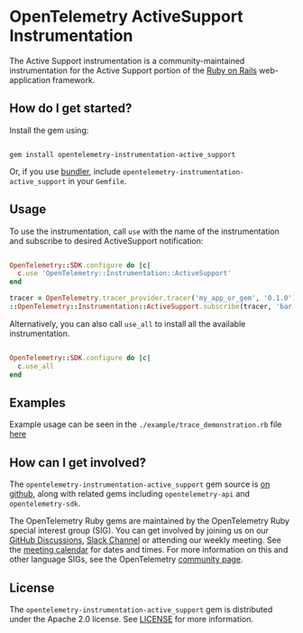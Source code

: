 # OpenTelemetry ActiveSupport Instrumentation

The Active Support instrumentation is a community-maintained instrumentation for the Active Support portion of the [Ruby on Rails][rails-home] web-application framework.

## How do I get started?

Install the gem using:

```console

gem install opentelemetry-instrumentation-active_support

```

Or, if you use [bundler][bundler-home], include `opentelemetry-instrumentation-active_support` in your `Gemfile`.

## Usage

To use the instrumentation, call `use` with the name of the instrumentation and subscribe
to desired ActiveSupport notification:

```ruby

OpenTelemetry::SDK.configure do |c|
  c.use 'OpenTelemetry::Instrumentation::ActiveSupport'
end

tracer = OpenTelemetry.tracer_provider.tracer('my_app_or_gem', '0.1.0')
::OpenTelemetry::Instrumentation::ActiveSupport.subscribe(tracer, 'bar.foo')

```

Alternatively, you can also call `use_all` to install all the available instrumentation.

```ruby

OpenTelemetry::SDK.configure do |c|
  c.use_all
end

```

## Examples

Example usage can be seen in the `./example/trace_demonstration.rb` file [here](https://github.com/open-telemetry/opentelemetry-ruby-contrib/blob/main/instrumentation/active_support/example/trace_demonstration.rb)

## How can I get involved?

The `opentelemetry-instrumentation-active_support` gem source is [on github][repo-github], along with related gems including `opentelemetry-api` and `opentelemetry-sdk`.

The OpenTelemetry Ruby gems are maintained by the OpenTelemetry Ruby special interest group (SIG). You can get involved by joining us on our [GitHub Discussions][discussions-url], [Slack Channel][slack-channel] or attending our weekly meeting. See the [meeting calendar][community-meetings] for dates and times. For more information on this and other language SIGs, see the OpenTelemetry [community page][ruby-sig].

## License

The `opentelemetry-instrumentation-active_support` gem is distributed under the Apache 2.0 license. See [LICENSE][license-github] for more information.

[rails-home]: https://rubyonrails.org
[bundler-home]: https://bundler.io
[repo-github]: https://github.com/open-telemetry/opentelemetry-ruby
[license-github]: https://github.com/open-telemetry/opentelemetry-ruby-contrib/blob/main/LICENSE
[ruby-sig]: https://github.com/open-telemetry/community#ruby-sig
[community-meetings]: https://github.com/open-telemetry/community#community-meetings
[slack-channel]: https://cloud-native.slack.com/archives/C01NWKKMKMY
[discussions-url]: https://github.com/open-telemetry/opentelemetry-ruby/discussions
